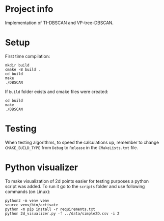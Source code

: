 # Project info
Implementation of TI-DBSCAN and VP-tree-DBSCAN.

# Setup

First time compilation:
``` console
mkdir build
cmake -B build .
cd build
make
./DBSCAN
```

If `build` folder exists and cmake files were created:
``` console
cd build
make
./DBSCAN
```

# Testing
When testing algorithms, to speed the calculations up, remember to change `CMAKE_BUILD_TYPE` from `Debug` to `Release` in the `CMakeLists.txt` file.

# Python visualizer
To make visualization of 2d points easier for testing purposes a python script was added. To run it go to the `scripts` folder and use following commands (on Linux):
``` console
python3 -m venv venv
source venv/bin/activate
python -m pip install -r requirements.txt
python 2d_visualizer.py -f ../data/simple2D.csv -i 2
```

